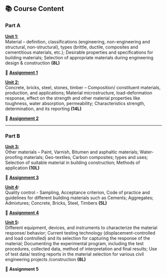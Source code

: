 ## 📚 Course Content

### **Part A**

**[Unit 1:](Unit_1.md)**  
Material – definition, classifications (engineering, non-engineering and structural, non-structural), types (brittle, ductile, composites and cementitious materials, etc.); Desirable properties and specifications for building materials; Selection of appropriate materials during engineering design & construction **(8L)**

📌 **[Assignment 1](Assignment_2025/1.md)**

**[Unit 2:](Unit_2.md)**  
Concrete, bricks, steel, stones, timber – Composition/ constituent materials, production, and applications; Material microstructure, load-deformation response, effect on the strength and other material properties like toughness, water absorption, permeability; Characteristics strength, determination, and its reporting **(14L)**

📌 **[Assignment 2](Assignment_2025/2.md)**

---

### **Part B**

**[Unit 3:](Unit_3.md)**  
Other materials – Paint, Varnish, Bitumen and asphaltic materials; Water-proofing materials; Geo-textiles; Carbon composites; types and uses; Selection of suitable material in building construction; Methods of application **(10L)**

📌 **[Assignment 3](Assignment_2025/3.md)**

**[Unit 4](Unit_4.md):**  
Quality control - Sampling, Acceptance criterion, Code of practice and guidelines for different building materials such as Cements; Aggregates; Admixtures; Concrete, Bricks, Steel, Timbers **(5L)**

📌 **[Assignment 4](Assignment_2025/4.md)**

**[Unit 5](Unit_5.md):**  
Different equipment, devices, and instruments to characterize the material response/ behavior; Current testing technology (displacement-controlled and load controlled) and its selection for capturing the response of the material; Documenting the experimental program, including the test procedures, collected data, method of interpretation and final results; Use of test data/ testing reports in the material selection for various civil engineering projects /construction **(8L)**

📌 **Assignment 5**
